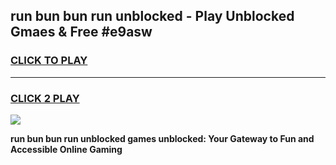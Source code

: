 
## run bun bun run unblocked - Play Unblocked Gmaes & Free #e9asw
<h3>
<a href="https://news.freeplayer.one?title=run_bun_bun_run_unblocked&ref=27F">CLICK TO PLAY</a></h3>
<hr>

<h3>
<a href="https://news.freeplayer.one?title=run_bun_bun_run_unblocked&ref=27F">CLICK 2 PLAY</a>
  
</h3>

<a href="https://news.freeplayer.one?title=run_bun_bun_run_unblocked&ref=27F/"><img src="https://clearcache.store/games.png"></a>


**run bun bun run unblocked games unblocked: Your Gateway to Fun and Accessible Online Gaming**
